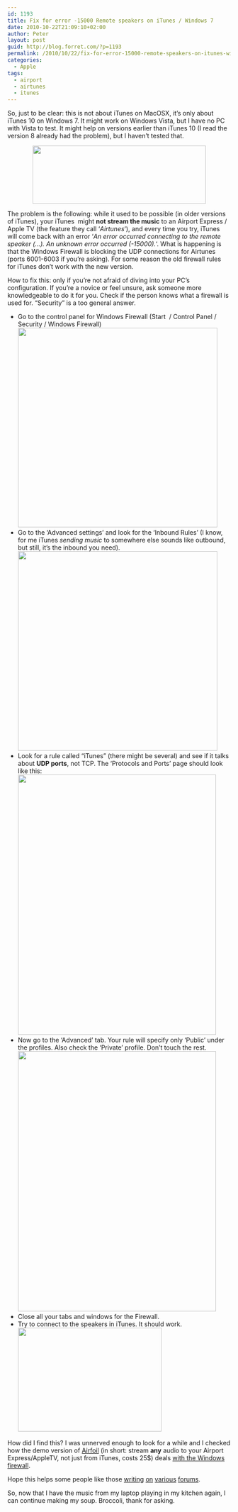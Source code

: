 ```yaml
---
id: 1193
title: Fix for error -15000 Remote speakers on iTunes / Windows 7
date: 2010-10-22T21:09:10+02:00
author: Peter
layout: post
guid: http://blog.forret.com/?p=1193
permalink: /2010/10/22/fix-for-error-15000-remote-speakers-on-itunes-windows-7/
categories:
  - Apple
tags:
  - airport
  - airtunes
  - itunes
---
```

So, just to be clear: this is not about iTunes on MacOSX, it&#8217;s only about iTunes 10 on Windows 7. It might work on Windows Vista, but I have no PC with Vista to test. It might help on versions earlier than iTunes 10 (I read the version 8 already had the problem), but I haven&#8217;t tested that.

<p style="text-align: center;">
  <a href="http://blog2.forret.com/wp-content/uploads/2010/10/error150001.jpg"><img loading="lazy" class="size-full wp-image-1198 aligncenter" title="error15000" src="http://blog2.forret.com/wp-content/uploads/2010/10/error150001.jpg" alt="" width="391" height="131" srcset="https://blog.forret.com/wp-content/uploads/2010/10/error150001.jpg 391w, https://blog.forret.com/wp-content/uploads/2010/10/error150001-300x100.jpg 300w" sizes="(max-width: 391px) 100vw, 391px" /></a>
</p>

The problem is the following: while it used to be possible (in older versions of iTunes), your iTunes  might **not stream the music** to an Airport Express / Apple TV (the feature they call &#8216;_Airtunes_&#8216;), and every time you try, iTunes will come back with an error &#8216;_An error occurred connecting to the remote speaker (&#8230;). An unknown error occurred (-15000)._&#8216;. What is happening is that the Windows Firewall is blocking the UDP connections for Airtunes (ports 6001-6003 if you&#8217;re asking). For some reason the old firewall rules for iTunes don&#8217;t work with the new version.

How to fix this: only if you&#8217;re not afraid of diving into your PC&#8217;s configuration. If you&#8217;re a novice or feel unsure, ask someone more knowledgeable to do it for you. Check if the person knows what a firewall is used for. &#8220;Security&#8221; is a too general answer.

<!--more-->

  * Go to the control panel for Windows Firewall (Start  / Control Panel / Security / Windows Firewall)[<img class="size-full wp-image-1197 alignnone" title="firewall4" src="http://blog2.forret.com/wp-content/uploads/2010/10/firewall41.jpg" alt="" width="450" srcset="https://blog.forret.com/wp-content/uploads/2010/10/firewall41.jpg 835w, https://blog.forret.com/wp-content/uploads/2010/10/firewall41-300x181.jpg 300w" sizes="(max-width: 835px) 100vw, 835px" />](http://blog2.forret.com/wp-content/uploads/2010/10/firewall41.jpg)
  * [](http://blog2.forret.com/wp-content/uploads/2010/10/firewall41.jpg)Go to the &#8216;Advanced settings&#8217; and look for the &#8216;Inbound Rules&#8217; (I know, for me iTunes _sending music_ to somewhere else sounds like outbound, but still, it&#8217;s the inbound you need).  
    [<img class="size-full wp-image-1196 alignnone" title="Windows Firewall: Inbound rules" src="http://blog2.forret.com/wp-content/uploads/2010/10/firewall31.jpg" alt="" width="450" srcset="https://blog.forret.com/wp-content/uploads/2010/10/firewall31.jpg 904w, https://blog.forret.com/wp-content/uploads/2010/10/firewall31-300x160.jpg 300w" sizes="(max-width: 904px) 100vw, 904px" />](http://blog2.forret.com/wp-content/uploads/2010/10/firewall31.jpg)
  * [](http://blog2.forret.com/wp-content/uploads/2010/10/firewall31.jpg)Look for a rule called &#8220;iTunes&#8221; (there might be several) and see if it talks about **UDP ports**, not TCP. The &#8216;Protocols and Ports&#8217; page should look like this:  
    [<img loading="lazy" class="size-full wp-image-1195 alignnone" title="UDP ports for iTunes" src="http://blog2.forret.com/wp-content/uploads/2010/10/firewall21.jpg" alt="" width="447" height="587" srcset="https://blog.forret.com/wp-content/uploads/2010/10/firewall21.jpg 447w, https://blog.forret.com/wp-content/uploads/2010/10/firewall21-228x300.jpg 228w" sizes="(max-width: 447px) 100vw, 447px" />](http://blog2.forret.com/wp-content/uploads/2010/10/firewall21.jpg)
  * [](http://blog2.forret.com/wp-content/uploads/2010/10/firewall21.jpg)Now go to the &#8216;Advanced&#8217; tab. Your rule will specify only &#8216;Public&#8217; under the profiles. Also check the &#8216;Private&#8217; profile. Don&#8217;t touch the rest.  
    [<img loading="lazy" class="alignnone size-full wp-image-1194" title="Private and public" src="http://blog2.forret.com/wp-content/uploads/2010/10/firewall11.png" alt="" width="447" height="587" srcset="https://blog.forret.com/wp-content/uploads/2010/10/firewall11.png 447w, https://blog.forret.com/wp-content/uploads/2010/10/firewall11-228x300.png 228w" sizes="(max-width: 447px) 100vw, 447px" />](http://blog2.forret.com/wp-content/uploads/2010/10/firewall11.png)
  * [](http://blog2.forret.com/wp-content/uploads/2010/10/firewall11.png)Close all your tabs and windows for the Firewall.
  * Try to connect to the speakers in iTunes. It should work.  
    [<img loading="lazy" class="alignnone size-full wp-image-1199" title="remote" src="http://blog2.forret.com/wp-content/uploads/2010/10/remote1.jpg" alt="" width="324" height="234" srcset="https://blog.forret.com/wp-content/uploads/2010/10/remote1.jpg 324w, https://blog.forret.com/wp-content/uploads/2010/10/remote1-300x216.jpg 300w" sizes="(max-width: 324px) 100vw, 324px" />](http://blog2.forret.com/wp-content/uploads/2010/10/remote1.jpg)

How did I find this? I was unnerved enough to look for a while and I checked how the demo version of [Airfoil](http://www.rogueamoeba.com/airfoil/) (in short: stream **any** audio to your Airport Express/AppleTV, not just from iTunes, costs 25$) deals [with the Windows firewall](http://www.rogueamoeba.com/support/knowledgebase/?showArticle=AirfoilFirewallsWindows).

Hope this helps some people like those [writing](http://discussions.apple.com/thread.jspa?messageID=12361783&#12361783) [on](http://discussions.apple.com/thread.jspa?threadID=1726662) [various](http://forums.comodo.com/empty-t61384.0.html) [forums](http://discussions.info.apple.com/thread.jspa?threadID=2594217&tstart=75).

So, now that I have the music from my laptop playing in my kitchen again, I can continue making my soup. Broccoli, thank for asking.